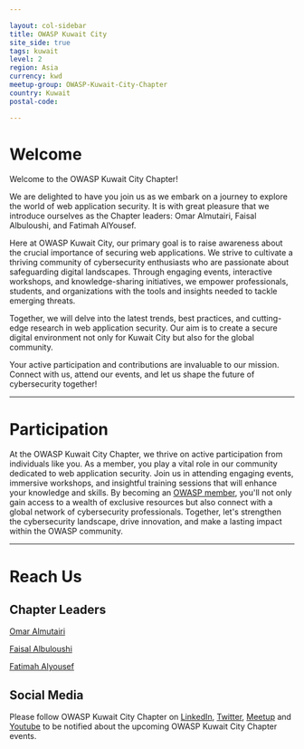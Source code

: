 ```yaml
---

layout: col-sidebar
title: OWASP Kuwait City
site_side: true
tags: kuwait
level: 2
region: Asia
currency: kwd
meetup-group: OWASP-Kuwait-City-Chapter
country: Kuwait
postal-code: 

---
```

<!-- rebuild -->

# Welcome

Welcome to the OWASP Kuwait City Chapter!

We are delighted to have you join us as we embark on a journey to explore the world of web application security. It is with great pleasure that we introduce ourselves as the Chapter leaders: Omar Almutairi, Faisal Albuloushi, and Fatimah AlYousef.

Here at OWASP Kuwait City, our primary goal is to raise awareness about the crucial importance of securing web applications. We strive to cultivate a thriving community of cybersecurity enthusiasts who are passionate about safeguarding digital landscapes. Through engaging events, interactive workshops, and knowledge-sharing initiatives, we empower professionals, students, and organizations with the tools and insights needed to tackle emerging threats.

Together, we will delve into the latest trends, best practices, and cutting-edge research in web application security. Our aim is to create a secure digital environment not only for Kuwait City but also for the global community.

Your active participation and contributions are invaluable to our mission. Connect with us, attend our events, and let us shape the future of cybersecurity together!

---
# Participation

At the OWASP Kuwait City Chapter, we thrive on active participation from individuals like you. As a member, you play a vital role in our community dedicated to web application security. Join us in attending engaging events, immersive workshops, and insightful training sessions that will enhance your knowledge and skills. By becoming an [OWASP member](https://owasp.org/membership/), you'll not only gain access to a wealth of exclusive resources but also connect with a global network of cybersecurity professionals. Together, let's strengthen the cybersecurity landscape, drive innovation, and make a lasting impact within the OWASP community.

---
# Reach Us
## Chapter Leaders
[Omar Almutairi](mailto:omar.almutairi@owasp.org)

[Faisal Albuloushi](mailto:faisal.albuloshi@owasp.org)

[Fatimah Alyousef](mailto:fatimah.alyousef@owasp.org)

## Social Media
Please follow OWASP Kuwait City Chapter on [LinkedIn](https://www.linkedin.com/company/owasp-kuwait-chapter/), [Twitter](https://twitter.com/OWASPKuwait), [Meetup](https://www.meetup.com/OWASP-Kuwait-City-Chapter/) and [Youtube](https://www.youtube.com/@OWASPKuwait) to be notified about the upcoming OWASP Kuwait City Chapter events.
